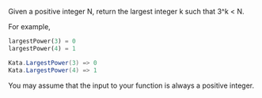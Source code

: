 Given a positive integer N, return the largest integer k such that 3^k < N.

For example,

```python
largestPower(3) = 0
largestPower(4) = 1
```
```csharp
Kata.LargestPower(3) => 0
Kata.LargestPower(4) => 1
```

You may assume that the input to your function is always a positive integer.